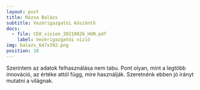 ```yaml
---
layout: post
title: Rózsa Balázs
subtitle: Vezérigazgatói köszöntő
docs:
  - file: CEO_vision_20210826_HUN.pdf
    label: Vezérigazgatói vízió
img: balazs_647x392.png
position: 10
---
```


Szerintem az adatok felhasználása nem tabu. Pont olyan, mint a legtöbb innováció, az értéke attól függ, mire használják. Szeretnénk ebben jó irányt mutatni a világnak.